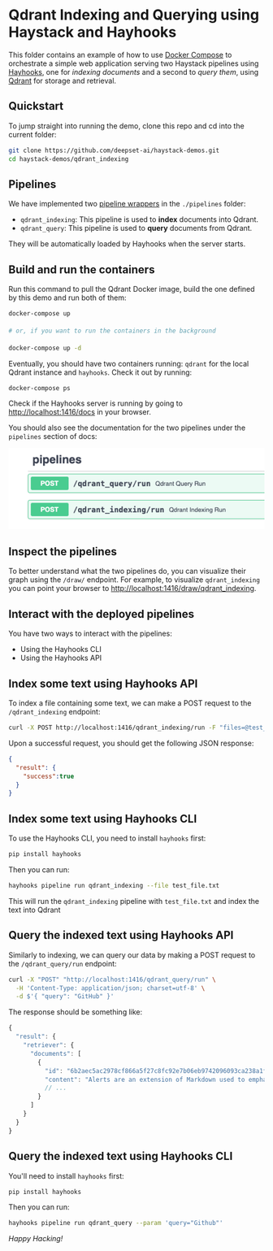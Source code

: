 # Qdrant Indexing and Querying using Haystack and Hayhooks

This folder contains an example of how to use [Docker Compose](https://docs.docker.com/compose/) to orchestrate
a simple web application serving two Haystack pipelines using [Hayhooks](https://github.com/deepset-ai/hayhooks), one for *indexing documents* and a second to *query them*,
using [Qdrant](https://github.com/qdrant/qdrant) for storage and retrieval.

## Quickstart

To jump straight into running the demo, clone this repo and cd into the current folder:

```bash
git clone https://github.com/deepset-ai/haystack-demos.git
cd haystack-demos/qdrant_indexing
```

## Pipelines

We have implemented two [pipeline wrappers](https://github.com/deepset-ai/hayhooks?tab=readme-ov-file#why-a-pipeline-wrapper) in the `./pipelines` folder:

- `qdrant_indexing`: This pipeline is used to **index** documents into Qdrant.
- `qdrant_query`: This pipeline is used to **query** documents from Qdrant.

They will be automatically loaded by Hayhooks when the server starts.

## Build and run the containers

Run this command to pull the Qdrant Docker image, build the one defined by this demo and run both of them:

```bash
docker-compose up

# or, if you want to run the containers in the background

docker-compose up -d
```

Eventually, you should have two containers running: `qdrant` for the local Qdrant instance and `hayhooks`. Check it out by running:

```bash
docker-compose ps
```

Check if the Hayhooks server is running by going to [http://localhost:1416/docs](http://localhost:1416/docs#) in your browser.

You should also see the documentation for the two pipelines under the `pipelines` section of docs:

![Hayhooks pipelines](./docs/pipelines.png)

## Inspect the pipelines

To better understand what the two pipelines do, you can visualize their graph using the `/draw/` endpoint. For example,
to visualize `qdrant_indexing` you can point your browser to
[http://localhost:1416/draw/qdrant_indexing](http://localhost:1416/draw/qdrant_indexing).

## Interact with the deployed pipelines

You have two ways to interact with the pipelines:

- Using the Hayhooks CLI
- Using the Hayhooks API

## Index some text using Hayhooks API

To index a file containing some text, we can make a POST request to the `/qdrant_indexing` endpoint:

```bash
curl -X POST http://localhost:1416/qdrant_indexing/run -F "files=@test_file.txt"
```

Upon a successful request, you should get the following JSON response:

```json
{
  "result": {
    "success":true
  }
}
```

## Index some text using Hayhooks CLI

To use the Hayhooks CLI, you need to install `hayhooks` first:

```bash
pip install hayhooks
```

Then you can run:

```bash
hayhooks pipeline run qdrant_indexing --file test_file.txt
```

This will run the `qdrant_indexing` pipeline with `test_file.txt` and index the text into Qdrant

## Query the indexed text using Hayhooks API

Similarly to indexing, we can query our data by making a POST request to the `/qdrant_query/run` endpoint:

```bash
curl -X "POST" "http://localhost:1416/qdrant_query/run" \
  -H 'Content-Type: application/json; charset=utf-8' \
  -d $'{ "query": "GitHub" }'
```

The response should be something like:

```js
{
  "result": {
    "retriever": {
      "documents": [
        {
          "id": "6b2aec5ac2978cf866a5f27c8fc92e7b06eb9742096093ca238a1fb8309cf139",
          "content": "Alerts are an extension of Markdown used to emphasize critical information. On GitHub, they are displayed with distinctive colors and icons to indicate the importance of the content.",
          // ...
        }
      ]
    }
  }
}
```

## Query the indexed text using Hayhooks CLI

You'll need to install `hayhooks` first:

```bash
pip install hayhooks
```

Then you can run:

```bash
hayhooks pipeline run qdrant_query --param 'query="Github"'
```

*Happy Hacking!*
